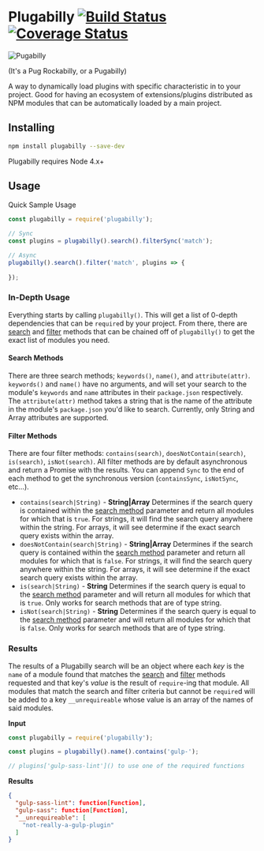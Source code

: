 # Plugabilly [![Build Status](https://travis-ci.org/Snugug/plugabilly.svg?branch=master)](https://travis-ci.org/Snugug/plugabilly) [![Coverage Status](https://coveralls.io/repos/github/Snugug/plugabilly/badge.svg?branch=master)](https://coveralls.io/github/Snugug/plugabilly?branch=master)

![Pugabilly](https://cdn.rawgit.com/Snugug/plugabilly/dd9a7e3dd8fbfc3ffbbefa450e9aba50b07c6334/pugabilly.svg)

(It's a Pug Rockabilly, or a Pugabilly)

A way to dynamically load plugins with specific characteristic in to your project. Good for having an ecosystem of extensions/plugins distributed as NPM modules that can be automatically loaded by a main project.

## Installing

```bash
npm install plugabilly --save-dev
```

Plugabilly requires Node 4.x+

## Usage

Quick Sample Usage

```javascript
const plugabilly = require('plugabilly');

// Sync
const plugins = plugabilly().search().filterSync('match');

// Async
plugabilly().search().filter('match', plugins => {
  
});
```

### In-Depth Usage

Everything starts by calling `plugabilly()`. This will get a list of 0-depth dependencies that can be `require`d by your project. From there, there are [search](#search-methods) and [filter](#filter-methods) methods that can be chained off of `plugabilly()` to get the exact list of modules you need.

#### Search Methods

There are three search methods; `keywords()`, `name()`, and `attribute(attr)`. `keywords()` and `name()` have no arguments, and will set your search to the module's `keywords` and `name` attributes in their `package.json` respectively. The `attribute(attr)` method takes a string that is the name of the attribute in the module's `package.json` you'd like to search. Currently, only String and Array attributes are supported.

#### Filter Methods

There are four filter methods: `contains(search)`, `doesNotContain(search)`, `is(search)`, `isNot(search)`. All filter methods are by default asynchronous and return a Promise with the results. You can append `Sync` to the end of each method to get the synchronous version (`containsSync`, `isNotSync`, etc…).

* `contains(search|String)` - **String|Array** Determines if the search query is contained within the [search method](#search-methods) parameter and return all modules for which that is `true`. For strings, it will find the search query anywhere within the string. For arrays, it will see determine if the exact search query exists within the array.
* `doesNotContain(search|String)` - **String|Array** Determines if the search query is contained within the [search method](#search-methods) parameter and return all modules for which that is `false`. For strings, it will find the search query anywhere within the string. For arrays, it will see determine if the exact search query exists within the array.
* `is(search|String)` - **String** Determines if the search query is equal to the [search method](#search-methods) parameter and will return all modules for which that is `true`. Only works for search methods that are of type string.
* `isNot(search|String)` - **String** Determines if the search query is equal to the [search method](#search-methods) parameter and will return all modules for which that is `false`. Only works for search methods that are of type string.

### Results

The results of a Plugabilly search will be an object where each *key* is the `name` of a module found that matches the [search](#search-methods) and [filter](#filter-methods) methods requested and that key's *value* is the result of `require`-ing that module. All modules that match the search and filter criteria but cannot be `require`d will be added to a key `__unrequireable` whose value is an array of the names of said modules.

**Input**

```javascript
const plugabilly = require('plugabilly');

const plugins = plugabilly().name().contains('gulp-');

// plugins['gulp-sass-lint']() to use one of the required functions
```

**Results**

```json
{
  "gulp-sass-lint": function[Function],
  "gulp-sass": function[Function],
  "__unrequireable": [
    "not-really-a-gulp-plugin"
  ]
}
```

